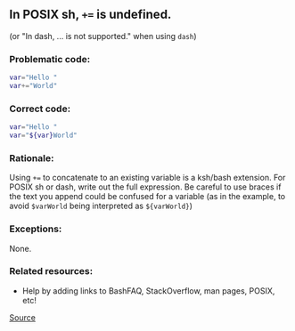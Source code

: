 ## In POSIX sh, `+=` is undefined.

(or "In dash, ... is not supported." when using `dash`)

### Problematic code:

```sh
var="Hello "
var+="World"
```

### Correct code:

```sh
var="Hello "
var="${var}World"
```

### Rationale:

Using `+=` to concatenate to an existing variable is a ksh/bash extension. For POSIX sh or dash, write out the full expression. Be careful to use braces if the text you append could be confused for a variable (as in the example, to avoid `$varWorld` being interpreted as `${varWorld}`)  

### Exceptions:

None.

### Related resources:

* Help by adding links to BashFAQ, StackOverflow, man pages, POSIX, etc!

[Source](https://github.com/koalaman/shellcheck/wiki/SC3024)

